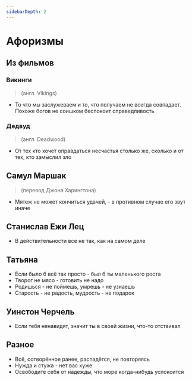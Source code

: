 ```yaml
---
sidebarDepth: 2
---
```


# Афоризмы

## Из фильмов

### Викинги
> (англ. Vikings)

* То что мы заслужеваем и то, что получаем не всегда совпадает. Похоже богов не соишком беспокоит справедливость

### Дедвуд
> (англ. Deadwood)

* От тех кто хочет оправдаться несчастья столько же, сколько и от тех, кто замыслил зло

## Самул Маршак
> (перевод Джона Харингтона)

* Мятеж не может кончиться удачей, - в противном случае его звут иначе

## Станислав Ежи Лец

* В действительности все не так, как на самом деле

## Татьяна

* Если было б всё так просто - был б ты маленького роста
* Творог не мясо - готовить не надо
* Родишься - не поймешь, умрешь - не узнаешь
* Старость - не радость, мудрость - не подарок

## Уинстон Черчель

* Если тебя ненавидят, значит ты в своей жизни, что-то отстаивал

## Разное

* Всё, сотворённое ранее, распадётся, не повторяясь
* Нужда и стужа - нет вас хуже
* Освободите себя от надежды, что море когда-нибудь успокоится
